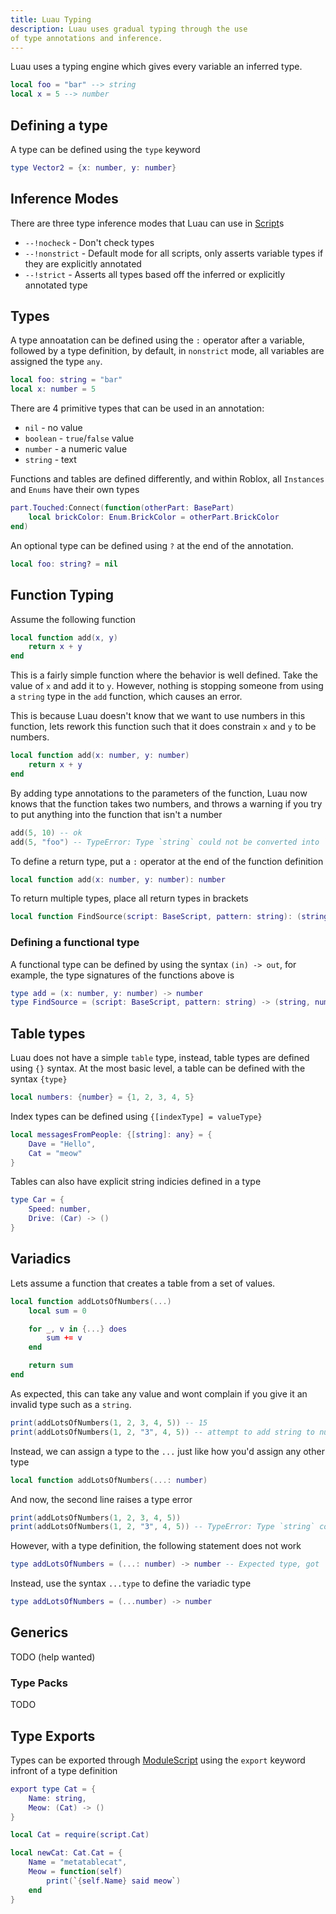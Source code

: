 ```yaml
---
title: Luau Typing
description: Luau uses gradual typing through the use
of type annotations and inference.
---
```


Luau uses a typing engine which gives every variable an inferred type.

```lua
local foo = "bar" --> string
local x = 5 --> number
```

## Defining a type
A type can be defined using the `type` keyword

```lua
type Vector2 = {x: number, y: number}
```

## Inference Modes
There are three type inference modes that Luau can use in [Script]()s

* `--!nocheck` - Don't check types
* `--!nonstrict` - Default mode for all scripts, only asserts variable types if they are explicitly annotated
* `--!strict` - Asserts all types based off the inferred or explicitly annotated type

## Types

A type annoatation can be defined using the `:` operator after a variable, followed by a type definition, by default, in `nonstrict` mode, all variables are assigned the type `any`.

```lua
local foo: string = "bar"
local x: number = 5
```

There are 4 primitive types that can be used in an annotation:
* `nil` - no value
* `boolean` - `true`/`false` value
* `number` - a numeric value
* `string` - text

Functions and tables are defined differently, and within Roblox, all `Instances` and `Enums` have their own types

```lua
part.Touched:Connect(function(otherPart: BasePart)
	local brickColor: Enum.BrickColor = otherPart.BrickColor
end)
```

An optional type can be defined using `?` at the end of the annotation.

```lua
local foo: string? = nil
```

## Function Typing

Assume the following function
```lua
local function add(x, y)
	return x + y
end
```

This is a fairly simple function where the behavior is well defined. Take the value of `x` and add it to `y`. However, nothing is stopping someone from using a `string` type in the `add` function, which causes an error.

This is because Luau doesn't know that we want to use numbers in this function, lets rework this function such that it does constrain `x` and `y` to be numbers.

```lua
local function add(x: number, y: number)
	return x + y
end
```

By adding type annotations to the parameters of the function, Luau now knows that the function takes two numbers, and throws a warning if you try to put anything into the function that isn't a number

```lua
add(5, 10) -- ok
add(5, "foo") -- TypeError: Type `string` could not be converted into `number`.
```

To define a return type, put a `:` operator at the end of the function definition

```lua
local function add(x: number, y: number): number
```

To return multiple types, place all return types in brackets

```lua
local function FindSource(script: BaseScript, pattern: string): (string, number)
```

### Defining a functional type

A functional type can be defined by using the syntax `(in) -> out`, for example, the type signatures of the functions above is

```lua
type add = (x: number, y: number) -> number
type FindSource = (script: BaseScript, pattern: string) -> (string, number)
```

## Table types

Luau does not have a simple `table` type, instead, table types are defined using `{}` syntax. At the most basic level, a table can be defined with the syntax `{type}`

```lua
local numbers: {number} = {1, 2, 3, 4, 5}
```

Index types can be defined using `{[indexType] = valueType}`

```lua
local messagesFromPeople: {[string]: any} = {
	Dave = "Hello",
	Cat = "meow"
}
```

Tables can also have explicit string indicies defined in a type

```lua
type Car = {
	Speed: number,
	Drive: (Car) -> ()
}
```

## Variadics

Lets assume a function that creates a table from a set of values.

```lua
local function addLotsOfNumbers(...)
	local sum = 0

	for _, v in {...} does
		sum += v
	end

	return sum
end
```

As expected, this can take any value and wont complain if you give it an invalid type such as a `string`.

```lua
print(addLotsOfNumbers(1, 2, 3, 4, 5)) -- 15
print(addLotsOfNumbers(1, 2, "3", 4, 5)) -- attempt to add string to number
```

Instead, we can assign a type to the `...` just like how you'd assign any other type

```lua
local function addLotsOfNumbers(...: number)
```

And now, the second line raises a type error

```lua
print(addLotsOfNumbers(1, 2, 3, 4, 5))
print(addLotsOfNumbers(1, 2, "3", 4, 5)) -- TypeError: Type `string` could not be converted into `number`.
```

However, with a type definition, the following statement does not work

```lua
type addLotsOfNumbers = (...: number) -> number -- Expected type, got ':'
```

Instead, use the syntax `...type` to define the variadic type

```lua
type addLotsOfNumbers = (...number) -> number
```

## Generics

TODO (help wanted)

### Type Packs

TODO

## Type Exports

Types can be exported through [ModuleScript]() using the `export` keyword infront of a type definition

```lua
export type Cat = {
	Name: string,
	Meow: (Cat) -> ()
}
```

```lua
local Cat = require(script.Cat)

local newCat: Cat.Cat = {
	Name = "metatablecat",
	Meow = function(self)
		print(`{self.Name} said meow`)
	end
}
```